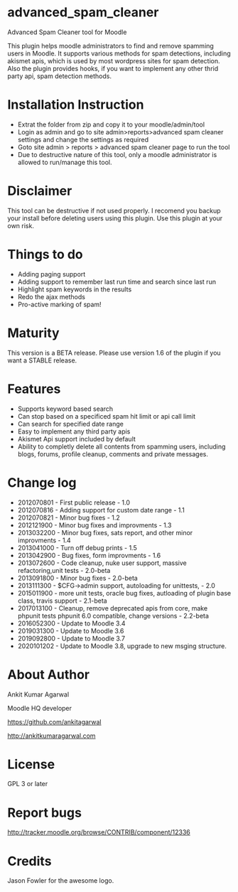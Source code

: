 advanced_spam_cleaner
=====================
Advanced Spam Cleaner tool for Moodle

This plugin helps moodle administrators to find and remove spamming users in Moodle. It supports various methods for spam detections, including akismet apis,
which is used by most wordpress sites for spam detection. Also the plugin provides hooks, if you want to implement any other thrid party api,
spam detection methods.

Installation Instruction
=====================

* Extrat the folder from zip and copy it to your moodle/admin/tool
* Login as admin and go to site admin>reports>advanced spam cleaner settings and change the settings as required
* Goto site admin > reports > advanced spam cleaner page to run the tool
* Due to destructive nature of this tool, only a moodle administrator is allowed to run/manage this tool.

Disclaimer
=====================
This tool can be destructive if not used properly. I recomend you backup your install before deleting users using this plugin. Use this plugin at your own
risk.

Things to do
=====================
* Adding paging support
* Adding support to remember last run time and search since last run
* Highlight spam keywords in the results
* Redo the ajax methods
* Pro-active marking of spam!

Maturity
====================
This version is a BETA release.
Please use version 1.6 of the plugin if you want a STABLE release.

Features
====================
* Supports keyword based search
* Can stop based on a specificed spam hit limit or api call limit
* Can search for specified date range
* Easy to implement any third party apis
* Akismet Api support included by default
* Ability to completly delete all contents from spamming users, including blogs, forums, profile cleanup, comments and private messages.

Change log
=====================
* 2012070801 - First public release - 1.0
* 2012070816 - Adding support for custom date range - 1.1
* 2012070821 - Minor bug fixes - 1.2
* 2012121900 - Minor bug fixes and improvments - 1.3
* 2013032200 - Minor bug fixes, sats report, and other minor improvments - 1.4
* 2013041000 - Turn off debug prints - 1.5
* 2013042900 - Bug fixes, form improvments - 1.6
* 2013072600 - Code cleanup, nuke user support, massive refactoring,unit tests - 2.0-beta
* 2013091800 - Minor bug fixes - 2.0-beta
* 2013111300 - $CFG->admin support, autoloading for unittests, - 2.0
* 2015011900 - more unit tests, oracle bug fixes, autloading of plugin base class, travis support - 2.1-beta
* 2017013100 - Cleanup, remove deprecated apis from core, make phpunit tests phpunit 6.0 compatible, change versions - 2.2-beta
* 2016052300 - Update to Moodle 3.4
* 2019031300 - Update to Moodle 3.6
* 2019092800 - Update to Moodle 3.7
* 2020101202 - Update to Moodle 3.8, upgrade to new msging structure.

About Author
=====================
Ankit Kumar Agarwal

Moodle HQ developer

https://github.com/ankitagarwal

http://ankitkumaragarwal.com

License
=====================

GPL 3 or later

Report bugs
=====================
http://tracker.moodle.org/browse/CONTRIB/component/12336

Credits
====================
Jason Fowler for the awesome logo.
